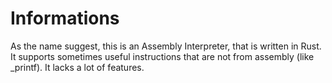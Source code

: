 # Informations

As the name suggest, this is an Assembly Interpreter, that is written in Rust.
It supports sometimes useful instructions that are not from assembly (like _printf).
It lacks a lot of features.